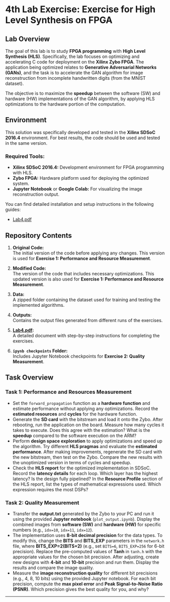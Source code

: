 # 4th Lab Exercise: Exercise for High Level Synthesis on FPGA

## Lab Overview

The goal of this lab is to study **FPGA programming** with **High Level Synthesis (HLS)**. Specifically, the lab focuses on optimizing and accelerating C code for deployment on the **Xilinx Zybo FPGA**. The application being optimized relates to **Generative Adversarial Networks (GANs)**, and the task is to accelerate the GAN algorithm for image reconstruction from incomplete handwritten digits (from the MNIST dataset). 

The objective is to maximize the **speedup** between the software (SW) and hardware (HW) implementations of the GAN algorithm, by applying HLS optimizations to the hardware portion of the computation.

## Environment

This solution was specifically developed and tested in the **Xilinx SDSoC 2016.4** environment. For best results, the code should be used and tested in the same version.

### Required Tools:
- **Xilinx SDSoC 2016.4:** Development environment for FPGA programming with HLS.
- **Zybo FPGA:** Hardware platform used for deploying the optimized system.
- **Jupyter Notebook** or **Google Colab:** For visualizing the image reconstruction output.

You can find detailed installation and setup instructions in the following guides:
- [Lab4.pdf](https://github.com/PanosMpel/Embedded-Systems-NTUA/blob/main/lab4/Lab4.pdf)

## Repository Contents

1. **Original Code:**  
   The initial version of the code before applying any changes. This version is used for **Exercise 1: Performance and Resource Measurement**.

2. **Modified Code:**  
   The version of the code that includes necessary optimizations. This updated version is also used for **Exercise 1: Performance and Resource Measurement**.

3. **Data:**  
   A zipped folder containing the dataset used for training and testing the implemented algorithms.

4. **Outputs:**  
   Contains the output files generated from different runs of the exercises.

5. **[Lab4.pdf](https://github.com/PanosMpel/Embedded-Systems-NTUA/blob/main/lab4/Lab4.pdf):**  
   A detailed document with step-by-step instructions for completing the exercises.

6. **`ipynb checkpoints` Folder:**  
   Includes Jupyter Notebook checkpoints for **Exercise 2: Quality Measurement**.

## Task Overview

### Task 1: Performance and Resources Measurement

-   Set the `forward_propagation` function as a **hardware function** and estimate performance without applying any optimizations. Record the **estimated resources** and **cycles** for the hardware function.
-   Generate the **SD card** with the bitstream and load it onto the Zybo. After rebooting, run the application on the board. Measure how many cycles it takes to execute. Does this agree with the estimation? What is the **speedup** compared to the software execution on the ARM?
-   Perform **design space exploration** to apply optimizations and speed up the algorithm. Try different **HLS pragmas** and evaluate the **estimated performance**. After making improvements, regenerate the SD card with the new bitstream, then test on the Zybo. Compare the new results with the unoptimized version in terms of cycles and speedup.
-   Check the **HLS report** for the optimized implementation in SDSoC. Record the **latency details** for each loop. Which layer has the highest latency? Is the design fully pipelined? In the **Resource Profile** section of the HLS report, list the types of mathematical expressions used. Which expression requires the most DSPs?

### Task 2: Quality Measurement

-   Transfer the **output.txt** generated by the Zybo to your PC and run it using the provided **Jupyter notebook** (`plot_output.ipynb`). Display the combined images from **software (SW)** and **hardware (HW)** for specific numbers (e.g., `idx=10`, `idx=11`, `idx=12`).
-   The implementation uses **8-bit decimal precision** for the data types. To modify this, change the **BITS** and **BITS_EXP** parameters in the `network.h` file, where **BITS_EXP=2(BITS+2)** (e.g., set `BITS=6`, `BITS_EXP=256` for 6-bit precision). Replace the pre-computed values of **Tanh** in `tanh.h` with the appropriate values for the chosen bit precision. After adjusting, create new designs with **4-bit** and **10-bit** precision and run them. Display the results and compare the image quality.
-   Measure the **image reconstruction quality** for different bit precisions (e.g., 4, 8, 10 bits) using the provided Jupyter notebook. For each bit precision, compute the **max pixel error** and **Peak Signal-to-Noise Ratio (PSNR)**. Which precision gives the best quality for you, and why?

---

 
